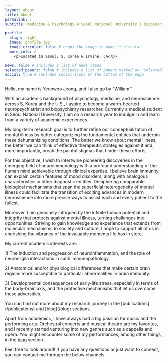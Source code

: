 ```yaml
---
layout: about
title: About
permalink: /
subtitle: Medicine & Psychology @ Seoul National University | Biopsychiatry Researcher | Talent Award of Korea #<a href=''></a>. 

profile:
  align: right
  image: profile.jpg
  image_circular: false # crops the image to make it circular
  more_info: >
    <p>Located in Seoul, S. Korea & Irvine, CA</p>

news: false # includes a list of news items
selected_papers: false # includes a list of papers marked as "selected={true}"
social: true # includes social icons at the bottom of the page
---
```


Hello, my name is Yeonwoo Jeong, and I also go by "William."

With an academic background of psychology, medicine, and neuroscience across S. Korea and the U.S., I aspire to become a warm-hearted neuropsychiatrist and biopsychiatry researcher. Currently a medical student in Seoul National University, I am on a research year to indulge in and learn from a variety of academic experiences.

My long-term research goal is to further refine our conceptualization of mental illness by better categorizing the fundamental entities that underpin these dehumanizing conditions. The better we know about mental illness, the better we can think of effective therapeutic strategies against it and, more importantly, break the painful stigmas that hinder these efforts.

For this objective, I wish to intertwine pioneering discoveries in the emerging field of neuroimmunology with a profound understanding of the human mind achievable through clinical expertise. I believe brain immunity can explain certain features of mood disorders, along with analogous characteristics in other diagnostic entities. Deciphering comparable biological mechanisms that span the superficial heterogeneity of mental illness could facilitate the transition of exciting advances in modern neuroscience into more precise ways to assist each and every patient to the fullest.

Moreover, I am genuinely intrigued by the infinite human potential and integrity that protects against mental illness, turning challenges into opportunities. Striving to gain knowledge and experience that extends from molecular mechanisms to society and culture, I hope to support all of us in cherishing the vibrancy of the invaluable moments life has in store.

My current academic interests are:
<p>1) The induction and progression of neuroinflammation, and the role of neuron-glia interactions in such immunopathology.</p>
<p>2) Anatomical and/or physiological differences that make certain brain regions more susceptible to particular abnormalities in brain immunity.</p>
<p>3) Developmental consequences of early-life stress, especially in terms of the body-brain axis, and the protective mechanisms that let us overcome these adversities.</p>
You can find out more about my research journey in the [publications](/publications) and [blog](/blog) sections.

Apart from academics, I have always had a big passion for music and the performing arts. Orchestral concerts and musical theatre are my favorites, and I recently started venturing into new genres such as a cappella and opera. You might encounter some of my performances, among other things, in the [blog](/blog) section.

Feel free to look around! If you have any questions or just want to connect, you can contact me through the below channels.
